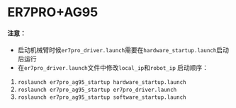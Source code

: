 # ER7PRO+AG95

#### 注意：
- 启动机械臂时候`er7pro_driver.launch`需要在`hardware_startup.launch`启动后运行
- 在`er7pro_driver.launch`文件中修改`local_ip`和`robot_ip`
启动顺序：
1. `roslaunch er7pro_ag95_startup hardware_startup.launch`
2. `roslaunch er7pro_ag95_startup er7pro_driver.launch`
3. `roslaunch er7pro_ag95_startup software_startup.launch`
